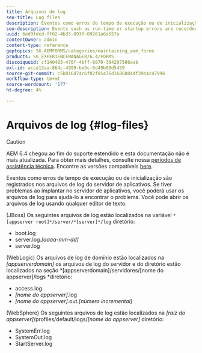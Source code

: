 ```yaml
---
title: Arquivos de log
seo-title: Log files
description: Eventos como erros de tempo de execução ou de inicialização são registrados nos arquivos de log do servidor de aplicativos, que podem ser abertos usando qualquer editor de texto.
seo-description: Events such as run-time or startup errors are recorded to the application server log files, which can be  opened using any text editor.
uuid: 6ed9fdcd-ff02-4b35-893f-09261a6a557a
contentOwner: admin
content-type: reference
geptopics: SG_AEMFORMS/categories/maintaining_aem_forms
products: SG_EXPERIENCEMANAGER/6.4/FORMS
discoiquuid: cf140483-470f-4bff-8870-304207508aab
exl-id: acce13aa-864c-4999-be5c-6d49b99d5459
source-git-commit: c5b816d74c6f02f85476d16868844f39b4c47996
workflow-type: tm+mt
source-wordcount: '177'
ht-degree: 4%

---
```


# Arquivos de log {#log-files}

>[!CAUTION]
>
>AEM 6.4 chegou ao fim do suporte estendido e esta documentação não é mais atualizada. Para obter mais detalhes, consulte nossa [períodos de assistência técnica](https://helpx.adobe.com/br/support/programs/eol-matrix.html). Encontre as versões compatíveis [here](https://experienceleague.adobe.com/docs/).

Eventos como erros de tempo de execução ou de inicialização são registrados nos arquivos de log do servidor de aplicativos. Se tiver problemas ao implantar no servidor de aplicativos, você poderá usar os arquivos de log para ajudá-lo a encontrar o problema. Você pode abrir os arquivos de log usando qualquer editor de texto.

(JBoss) Os seguintes arquivos de log estão localizados na variável `*[appserver root]*/server/*[server]*/log` diretório:

* boot.log
* server.log.*[aaaa-mm-dd]*
* server.log

(WebLogic) Os arquivos de log de domínio estão localizados na *[appserverdomain]* os arquivos de log do servidor e do diretório estão localizados na seção *[appserverdomain]/servidores/[nome do appserver]/logs *diretório:

* access.log
* *[nome do appserver]*.log
* *[nome do appserver]*.out.*[número incremental]*

(WebSphere) Os seguintes arquivos de log estão localizados na *[raiz do appserver]*/profiles/default/logs/*[nome do appserver]* diretório:

* SystemErr.log
* SystemOut.log
* StartServer.log
